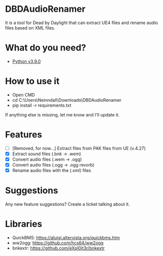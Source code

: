 # DBDAudioRenamer
It is a tool for Dead by Daylight that can extract UE4 files and rename audio files based on XML files.

# What do you need?
- [Python v3.9.0](https://www.python.org/ftp/python/3.10.0/python-3.10.0-amd64.exe)

# How to use it

- Open CMD
- cd C:\Users\Neinndall\Downloads\DBDAudioRenamer
- pip install -r requirements.txt

If anything else is missing, let me know and I'll update it.

# Features
- [ ] [Removed, for now...] Extract files from PAK files from UE (v.4.27)
- [x] Extract sound files (.bnk -> .wem)
- [x] Convert audio files (.wem -> .ogg) 
- [x] Convert audio files (.ogg -> .ogg revorb)
- [x] Rename audio files with the (.xml) files

# Suggestions
Any new feature suggestions? Create a ticket talking about it.

# Libraries
- QuickBMS: https://aluigi.altervista.org/quickbms.htm
- ww2ogg: https://github.com/hcs64/ww2ogg
- bnkextr: https://github.com/eXpl0it3r/bnkextr
